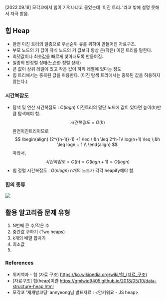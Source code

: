[2022.09.18] 모각코에서 힙이 기억나냐고 물었는데 '이진 트리..'라고 밖에 설명 못해서 자극 받음.

## 힙 Heap
- 완전 이진 트리의 일종으로 우선순위 큐를 위하여 만들어진 자료구조.
- 부모 노드의 키 값이 자식 노드의 키 값보다 항상 큰(작은) 이진 트리를 말한다.
- 최댓값이나 최솟값을 빠르게 찾아내도록 만들어짐.
- 일종의 반정렬 상태(느슨한 정렬 상태)
- 큰 값이 상위 레벨에 있고 작은 값이 하위 레벨에 있다는 정도
- 힙 트리에서는 중복된 값을 허용한다. (이진 탐색 트리에서는 중복된 값을 허용하지 않는다.)

### 시간복잡도
- 탐색 및 연산 시간복잡도 : $O(logn)$
이진트리의 말단 노드에 값이 있다면 높이($h$)만큼 탐색해야 함.
$$
시간복잡도 = O(h)
$$
완전이진트리이므로
$$
\begin{align}
(2^{(h-1)}-1) +1 \leq \;&n \leq 2^h-1\\
log(n+1) \leq \;&h \leq logn + 1 \\
\end{align}
$$
따라서,
$$
시간복잡도 = O(h) = O(logn+1) = O(logn)
$$
- 힙 정렬 시간복잡도 : $O(nlogn)$
n개의 노드가 각각 heapify해야 함.

### 힙의 종류
![](https://gmlwjd9405.github.io/images/data-structure-heap/types-of-heap.png)


## 활용 알고리즘 문제 유형
1. N번째 큰 수/작은 수
2. 중간값 구하기 (Two heaps)
3. k개의 배열 합치기
4. 최소값
5. 

### References
- 위키백과 - 힙 (자료 구조) https://ko.wikipedia.org/wiki/힙_(자료_구조)
- [자료구조] 힙(heap)이란 https://gmlwjd9405.github.io/2018/05/10/data-structure-heap.html
- 모각코 '재개발코딩' annyeong님 발표자료 : <안키워요 - JS heap>